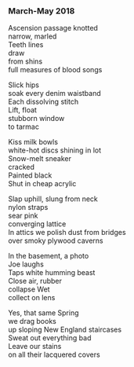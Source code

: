 ### March-May 2018

Ascension passage knotted\
narrow, marled\
Teeth lines\
draw\
from shins\
full measures of blood songs

Slick hips\
soak every denim waistband\
Each dissolving stitch\
Lift, float\
stubborn window\
to tarmac

Kiss milk bowls\
white-hot discs shining in lot\
Snow-melt sneaker\
cracked\
Painted black\
Shut in cheap acrylic

Slap uphill, slung from neck\
nylon straps \
sear pink\
converging lattice\
In attics we polish dust from bridges\
over smoky plywood caverns

In the basement, a photo\
Joe laughs\
Taps white humming beast\
Close air, rubber\
collapse Wet\
collect on lens

Yes, that same Spring\
we drag books\
up sloping New England staircases\
Sweat out everything bad\
Leave our stains\
on all their lacquered covers
